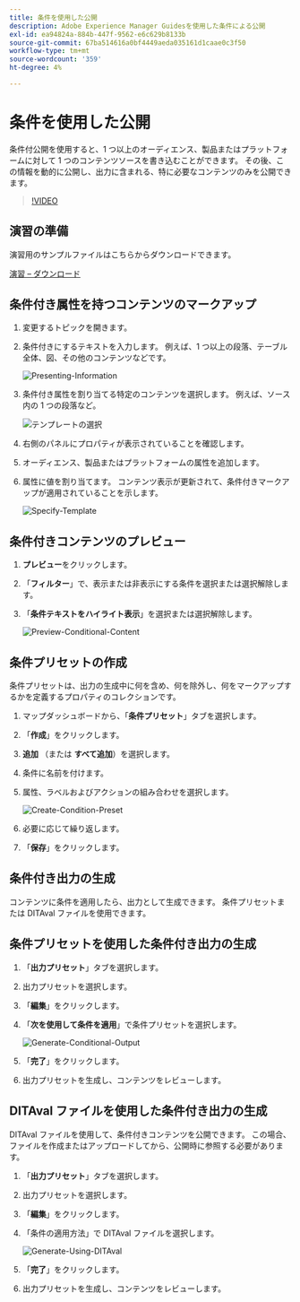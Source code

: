 ```yaml
---
title: 条件を使用した公開
description: Adobe Experience Manager Guidesを使用した条件による公開
exl-id: ea94824a-884b-447f-9562-e6c629b8133b
source-git-commit: 67ba514616a0bf4449aeda035161d1caae0c3f50
workflow-type: tm+mt
source-wordcount: '359'
ht-degree: 4%

---
```


# 条件を使用した公開

条件付公開を使用すると、1 つ以上のオーディエンス、製品またはプラットフォームに対して 1 つのコンテンツソースを書き込むことができます。 その後、この情報を動的に公開し、出力に含まれる、特に必要なコンテンツのみを公開できます。

>[!VIDEO](https://video.tv.adobe.com/v/339041?quality=12&learn=on)

## 演習の準備

演習用のサンプルファイルはこちらからダウンロードできます。

[ 演習 – ダウンロード ](assets/exercises/publishing-with-conditions.zip)

## 条件付き属性を持つコンテンツのマークアップ

1. 変更するトピックを開きます。

1. 条件付きにするテキストを入力します。 例えば、1 つ以上の段落、テーブル全体、図、その他のコンテンツなどです。

   ![Presenting-Information](images/presenting-info.png)

1. 条件付き属性を割り当てる特定のコンテンツを選択します。 例えば、ソース内の 1 つの段落など。

   ![ テンプレートの選択 ](images/template-choice.png)

1. 右側のパネルにプロパティが表示されていることを確認します。

1. オーディエンス、製品またはプラットフォームの属性を追加します。

1. 属性に値を割り当てます。 コンテンツ表示が更新されて、条件付きマークアップが適用されていることを示します。

   ![Specify-Template](images/specify-template.png)

## 条件付きコンテンツのプレビュー

1. **プレビュー**&#x200B;をクリックします。

1. 「**フィルター**」で、表示または非表示にする条件を選択または選択解除します。

1. 「**条件テキストをハイライト表示**」を選択または選択解除します。

   ![Preview-Conditional-Content](images/preview-conditional-content.png)

## 条件プリセットの作成

条件プリセットは、出力の生成中に何を含め、何を除外し、何をマークアップするかを定義するプロパティのコレクションです。

1. マップダッシュボードから、「**条件プリセット**」タブを選択します。

1. 「**作成**」をクリックします。

1. **追加** （または **すべて追加**）を選択します。

1. 条件に名前を付けます。

1. 属性、ラベルおよびアクションの組み合わせを選択します。

   ![Create-Condition-Preset](images/create-condition-preset.png)

1. 必要に応じて繰り返します。

1. 「**保存**」をクリックします。

## 条件付き出力の生成

コンテンツに条件を適用したら、出力として生成できます。 条件プリセットまたは DITAval ファイルを使用できます。

## 条件プリセットを使用した条件付き出力の生成

1. 「**出力プリセット**」タブを選択します。

1. 出力プリセットを選択します。

1. 「**編集**」をクリックします。

1. 「**次を使用して条件を適用**」で条件プリセットを選択します。

   ![Generate-Conditional-Output](images/generate-conditional-output.png)

1. 「**完了**」をクリックします。

1. 出力プリセットを生成し、コンテンツをレビューします。

## DITAval ファイルを使用した条件付き出力の生成

DITAval ファイルを使用して、条件付きコンテンツを公開できます。 この場合、ファイルを作成またはアップロードしてから、公開時に参照する必要があります。

1. 「**出力プリセット**」タブを選択します。

1. 出力プリセットを選択します。

1. 「**編集**」をクリックします。

1. 「条件の適用方法」で DITAval ファイルを選択します。

   ![Generate-Using-DITAval](images/generate-using-ditaval.png)

1. 「**完了**」をクリックします。

1. 出力プリセットを生成し、コンテンツをレビューします。
